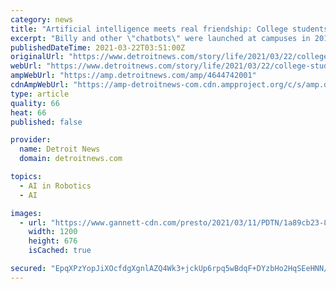 ```yaml
---
category: news
title: "Artificial intelligence meets real friendship: College students are bonding with robots"
excerpt: "Billy and other \"chatbots\" were launched at campuses in 2019 to help students stay on track to graduate, then evolved to more of a \"friend\" during COVID"
publishedDateTime: 2021-03-22T03:51:00Z
originalUrl: "https://www.detroitnews.com/story/life/2021/03/22/college-students-bonding-robots/4644742001/"
webUrl: "https://www.detroitnews.com/story/life/2021/03/22/college-students-bonding-robots/4644742001/"
ampWebUrl: "https://amp.detroitnews.com/amp/4644742001"
cdnAmpWebUrl: "https://amp-detroitnews-com.cdn.ampproject.org/c/s/amp.detroitnews.com/amp/4644742001"
type: article
quality: 66
heat: 66
published: false

provider:
  name: Detroit News
  domain: detroitnews.com

topics:
  - AI in Robotics
  - AI

images:
  - url: "https://www.gannett-cdn.com/presto/2021/03/11/PDTN/1a89cb23-8b38-41e0-9074-2931fea135a0-ROBOT-FRIENDSHIPS-LA.jpg?auto=webp&crop=1499,844,x0,y76&format=pjpg&width=1200"
    width: 1200
    height: 676
    isCached: true

secured: "EpqXPzYopJiXOcfdgXgnlAZQ4Wk3+jckUp6rpq5wBdqF+DYzbHo2HqSEeHNN/L6Jj6R645yV8bcV8h25vr1ocAF6d+MIyCmuXIUtOiddDfxvcCYVrGpBd949Oft09jRBNT7Q5nH8I5oxpr/RrAhq/MBw6d7e6eRkBxc953KxYBSdJmdbYtZAjJE9sCXk2/oEKhSBIN2O8hB7IexvmnHre3G79suiAYg6LZNYR9GXUNjzNY7ezZm18enyuDBWtWXDyHh/YrwjVziAjVbFOIigtNne6JJnbl5T8odXdzBUqpGpZfQLwaSOUqRc7H3bAgc8dBT5GZG/ZPBMszc8V6VPP1zh4HjEvERiJoMuUhIsLJg=;mPljoBxHv62QojmkZJK6jQ=="
---
```


